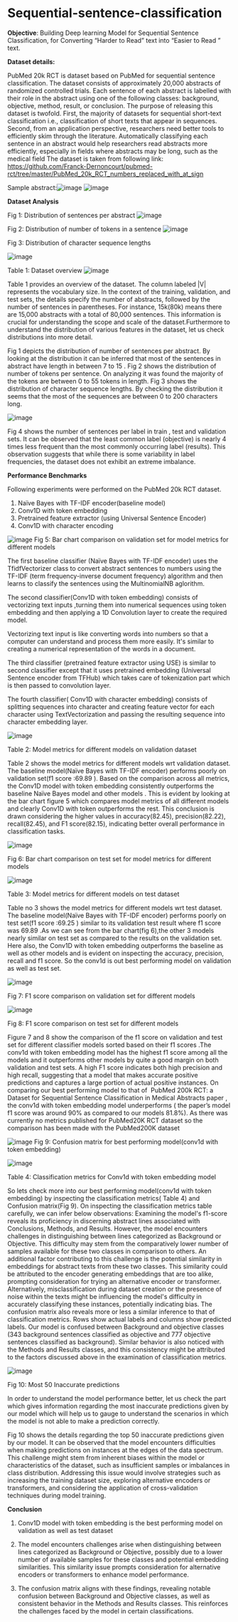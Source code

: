# Sequential-sentence-classification
<b> Objective</b>: Building Deep learning Model for Sequential Sentence Classification, for Converting “Harder to Read” text into “Easier to Read ” text.

<b>Dataset details: </b>

PubMed 20k RCT is dataset based on PubMed for sequential sentence classification. The dataset consists of approximately 20,000 abstracts of randomized controlled trials. Each sentence of each abstract is labelled with their role in the abstract using one of the following classes: background, objective, method, result, or conclusion. The purpose of releasing this dataset is twofold.  First, the majority of datasets for sequential short-text classification i.e., classification of short texts that appear in sequences. Second, from an application perspective, researchers need better tools to efficiently skim through the literature. Automatically classifying each sentence in an abstract would help researchers read abstracts more efficiently, especially in fields where abstracts may be long, such as the medical field
The dataset is taken from following link: https://github.com/Franck-Dernoncourt/pubmed-rct/tree/master/PubMed_20k_RCT_numbers_replaced_with_at_sign

Sample abstract:![image](https://github.com/user-attachments/assets/09e65f7f-4de9-4bcd-af48-6b8dd6991f6a)
![image](https://github.com/user-attachments/assets/8ba41605-e9b4-4f96-8836-1949cdf49082)

<b>Dataset Analysis</b>

Fig 1:  Distribution of sentences per abstract ![image](https://github.com/user-attachments/assets/8a659efe-8553-4db1-9e27-a077d056e041)

Fig 2:  Distribution of number of tokens in a sentence ![image](https://github.com/user-attachments/assets/8c5547e7-f77c-445b-bbda-e0ce804e7992)

Fig 3:  Distribution of character sequence lengths

![image](https://github.com/user-attachments/assets/6bfd7f53-a86b-41e9-9050-0886e9e5e5ed)

Table 1: Dataset overview 
![image](https://github.com/user-attachments/assets/d1ec1212-218c-479f-99f4-7a262546b37d)

Table 1 provides an overview of the dataset. The column labeled |V| represents the vocabulary size. In the context of the training, validation, and test sets, the details specify the number of abstracts, followed by the number of sentences in parentheses. For instance, 15k(80k) means there are 15,000 abstracts with a total of 80,000 sentences. This information is crucial for understanding the scope and scale of the dataset.Furthermore to understand the distribution of various features in the dataset, let us check distributions into more detail.

Fig 1 depicts the distribution of number of sentences per abstract. By looking at the distribution it can be inferred that most of the sentences in abstract have length in between 7 to 15 .
Fig 2 shows the distribution of number of tokens per sentence. On analyzing it was found the majority of the tokens are between 0 to 55 tokens in length. 
Fig 3 shows the  distribution of character sequence lengths. By checking the distribution it seems that the most of the sequences are between 0 to 200 characters long.

![image](https://github.com/user-attachments/assets/b609dad7-5427-409a-b74c-ddc471c12e33)

Fig 4 shows the number of sentences per label in train , test and validation sets. It can be observed that the least common label (objective) is nearly 4 times less frequent than the most commonly occurring label (results). This observation suggests that while there is some variability in label frequencies, the dataset does not exhibit an extreme imbalance.


<b>Performance Benchmarks</b>

Following experiments were performed on the PubMed 20k RCT dataset.
1. Naïve Bayes with TF-IDF encoder(baseline model)
2. Conv1D with token embedding
3. Pretrained feature extractor (using Universal Sentence Encoder)
4. Conv1D with character encoding

![image](https://github.com/user-attachments/assets/0a4fdb79-14f1-4bab-9d19-c1612a11e287)
Fig 5:  Bar chart comparison on validation set for model metrics for different models

The first baseline classifier (Naïve Bayes with TF-IDF encoder) uses the TfidfVectorizer class to convert abstract sentences to numbers using the TF-IDF (term frequency-inverse document frequency) algorithm and then learns to classify the sentences using the MultinomialNB aglorithm.

The second classifier(Conv1D with token embedding) consists of vectorizing text inputs ,turning them into numerical sequences using token embedding and then applying a 1D Convolution layer to create the required model. 

Vectorizing text input is like converting words into numbers so that a computer can understand and process them more easily. It's similar to creating a numerical representation of the words in a document.

The third classifier (pretrained feature extractor using USE) is similar to second classifier except that it uses pretrained embedding (Universal Sentence encoder from TFHub) which takes care of tokenization part which is then passed to convolution layer.

The fourth classifier( Conv1D with character embedding) consists of splitting  sequences into  character and creating feature vector for each character using TextVectorization and passing the resulting sequence into character embedding layer.

![image](https://github.com/user-attachments/assets/6225e116-badc-42fb-b0ac-a4de8f417b32)

Table 2: Model metrics for different models on  validation dataset  

Table 2 shows the model metrics for different models wrt validation dataset.  The baseline model(Naïve Bayes with TF-IDF encoder) performs poorly on validation set(f1 score :69.89 ). Based on the comparison across all metrics, the Conv1D model with token embedding consistently outperforms the baseline Naïve Bayes model and other models . This is evident by looking at the  bar chart figure 5  which compares model metrics of all different models and clearly Conv1D with token outperforms the rest. This conclusion is drawn considering the higher values in accuracy(82.45), precision(82.22), recall(82.45), and F1 score(82.15), indicating better overall performance in classification tasks.


![image](https://github.com/user-attachments/assets/56c5a984-bab8-489b-9aa3-3215b0228d3d)

Fig 6:  Bar chart comparison on test set for model metrics for different models

![image](https://github.com/user-attachments/assets/aca44bdc-13b1-4cd8-bf7c-bc30fdbd34de)

Table 3: Model metrics for different models on  test  dataset  

Table no 3 shows the model metrics for different models wrt test  dataset. The baseline model(Naïve Bayes with TF-IDF encoder) performs poorly on test set(f1 score :69.25 ) similar to its validation test result where f1 score was 69.89 .As we can see from the bar chart(fig 6),the other 3 models nearly similar on test set as compared to the results on the validation set.  Here also, the  Conv1D with token embedding outperforms the baseline as well as other models  and is evident on inspecting the accuracy, precision, recall and f1 score. So the conv1d is out best performing model on validation as well as test set.

![image](https://github.com/user-attachments/assets/fe8cf090-b1dc-4d72-ad35-18d19a15875b) 

Fig 7:  F1 score comparison on validation set for different models 

![image](https://github.com/user-attachments/assets/5152a678-4ca6-4c91-9e4c-ea2807964a7f)

Fig 8:  F1 score comparison on test set for different models

Figure 7 and 8 show the comparison of the f1 score on validation and  test set for different classifier models sorted based on their f1 scores .The conv1d  with token embedding model has the highest f1 score among all the models and it outperforms other models by quite a good margin on both validation and test sets. A high F1 score indicates both high precision and high recall, suggesting that a model that makes accurate positive predictions and captures a large portion of actual positive instances. On comparing our best performing model to that of   PubMed 200k RCT: a Dataset for Sequential Sentence Classification in Medical Abstracts paper , the conv1d with token embedding model underperforms ( the paper’s model f1 score was around 90% as compared to our models 81.8%). As there was currently no metrics published for PubMed20K RCT dataset so the comparison has been made with the PubMed200K dataset

![image](https://github.com/user-attachments/assets/7b6c65c9-4dd6-4d4d-9ae6-81d7fe65370e)
Fig 9: Confusion matrix for best performing model(conv1d with token embedding)


![image](https://github.com/user-attachments/assets/91f4e6b7-6c92-442c-8bf4-11de55df8f7c)

Table 4:  Classification metrics for Conv1d with token embedding model

So lets check more into our best performing model(conv1d with token embedding) by inspecting the classification metrics( Table 4) and Confusion matrix(Fig 9).
On inspecting the classification metrics table carefully, we can infer below observations:
Examining the model's f1-score reveals its proficiency in discerning abstract lines associated with Conclusions, Methods, and Results. However, the model encounters challenges in distinguishing between lines categorized as Background or Objective. This difficulty may stem from the comparatively lower number of samples available for these two classes in comparison to others.
An additional factor contributing to this challenge is the potential similarity in embeddings for abstract texts from these two classes. This similarity could be attributed to the encoder generating embeddings that are too alike, prompting consideration for trying an alternative encoder or transformer. Alternatively, misclassification during dataset creation or the presence of noise within the texts might be influencing the model's difficulty in accurately classifying these instances, potentially indicating bias.
The confusion matrix also reveals more or less a similar inference to that of classification metrics. Rows show actual labels and columns show predicted labels. Our model is confused between Background and objective classes (343 background sentences classified as objective and 777 objective sentences classified as background). Similar behavior is also noticed with the Methods and Results classes, and this consistency might be attributed to the factors discussed above in the examination of classification metrics.


![image](https://github.com/user-attachments/assets/cdbe8551-7966-48a4-9348-50d7d7b0dc1a)

Fig 10: Most 50 Inaccurate predictions 

In order to understand the model performance better, let us check the part which gives information regarding the most inaccurate predictions given by our model which will help us to gauge to understand the scenarios in which the  model is not able to make a prediction correctly.

Fig 10 shows the details regarding the top 50 inaccurate predictions given by our model. It can be observed that the model encounters difficulties when making predictions on instances at the edges of the data spectrum. This challenge might stem from inherent biases within the model or characteristics of the dataset, such as insufficient samples or imbalances in class distribution. Addressing this issue would involve strategies such as increasing the training dataset size, exploring alternative encoders or transformers, and considering the application of cross-validation techniques during model training.

<b>Conclusion </b>

1. Conv1D model with token embedding is the best performing model on validation as well as test dataset 

2. The model encounters challenges arise when distinguishing between lines categorized as Background or Objective, possibly due to a lower number of available samples for these classes and potential embedding similarities. This similarity issue prompts consideration for alternative encoders or transformers to enhance model performance.

3. The confusion matrix aligns with these findings, revealing notable confusion between Background and Objective classes, as well as consistent behavior in the Methods and Results classes. This reinforces the challenges faced by the model in certain classifications.





